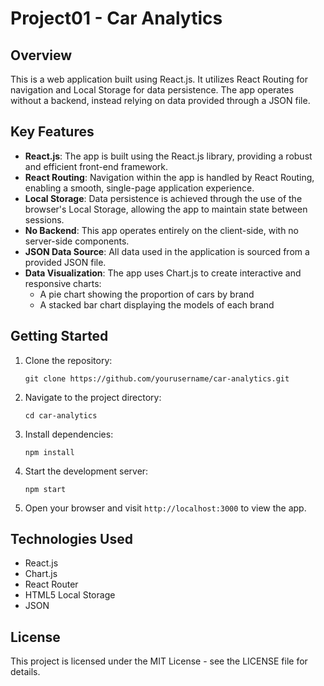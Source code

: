 # Project01 - Car Analytics

## Overview
This is a web application built using React.js. It utilizes React Routing for navigation and Local Storage for data persistence. The app operates without a backend, instead relying on data provided through a JSON file.

## Key Features
* **React.js**: The app is built using the React.js library, providing a robust and efficient front-end framework.
* **React Routing**: Navigation within the app is handled by React Routing, enabling a smooth, single-page application experience.
* **Local Storage**: Data persistence is achieved through the use of the browser's Local Storage, allowing the app to maintain state between sessions.
* **No Backend**: This app operates entirely on the client-side, with no server-side components.
* **JSON Data Source**: All data used in the application is sourced from a provided JSON file.
* **Data Visualization**: The app uses Chart.js to create interactive and responsive charts:
   * A pie chart showing the proportion of cars by brand
   * A stacked bar chart displaying the models of each brand

## Getting Started
1. Clone the repository:
   ```
   git clone https://github.com/yourusername/car-analytics.git
   ```
2. Navigate to the project directory:
   ```
   cd car-analytics
   ```
3. Install dependencies:
   ```
   npm install
   ```
   
4. Start the development server:
   ```
   npm start
   ```
5. Open your browser and visit `http://localhost:3000` to view the app.

## Technologies Used
* React.js
* Chart.js
* React Router
* HTML5 Local Storage
* JSON

## License
This project is licensed under the MIT License - see the LICENSE file for details.